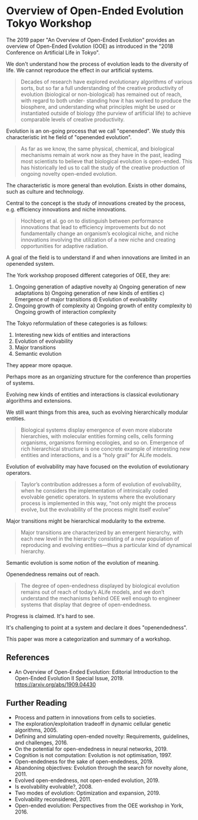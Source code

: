 # Overview of Open-Ended Evolution Tokyo Workshop

The 2019 paper "An Overview of Open-Ended Evolution" provides an overview of Open-Ended Evolution (OOE) as introduced in the "2018 Conference on Artificial Life in Tokyo".

We don't understand how the process of evolution leads to the diversity of life. We cannot reproduce the effect in our artificial systems.

> Decades of research have explored evolutionary algorithms of various sorts, but so far a full understanding of the creative productivity of evolution (biological or non-biological) has remained out of reach, with regard to both under- standing how it has worked to produce the biosphere, and understanding what principles might be used or instantiated outside of biology (the purview of artificial life) to achieve comparable levels of creative productivity.

Evolution is an on-going process that we call "openended". We study this characteristic int he field of "openended evolution".

> As far as we know, the same physical, chemical, and biological mechanisms remain at work now as they have in the past, leading most scientists to believe that biological evolution is open-ended. This has historically led us to call the study of the creative production of ongoing novelty open-ended evolution.

The characteristic is more general than evolution. Exists in other domains, such as culture and technology.

Central to the concept is the study of innovations created by the process, e.g. efficiency innovations and niche innovations.

> Hochberg et al. go on to distinguish between performance innovations that lead to efficiency improvements but do not fundamentally change an organismʼs ecological niche, and niche innovations involving the utilization of a new niche and creating opportunities for adaptive radiation.

A goal of the field is to understand if and when innovations are limited in an openended system.

The York workshop proposed different categories of OEE, they are:

1. Ongoing generation of adaptive novelty
	a) Ongoing generation of new adaptations
	b) Ongoing generation of new kinds of entities
	c) Emergence of major transitions
	d) Evolution of evolvability
2. Ongoing growth of complexity
	a) Ongoing growth of entity complexity
	b) Ongoing growth of interaction complexity

The Tokyo reformulation of these categories is as follows:

1. Interesting new kids of entities and interactions
2. Evolution of evolvability
3. Major transitions
4. Semantic evolution

They appear more opaque.

Perhaps more as an organizing structure for the conference than properties of systems.

Evolving new kinds of entities and interactions is classical evolutionary algorithms and extensions.

We still want things from this area, such as evolving hierarchically modular entities.

> Biological systems display emergence of even more elaborate hierarchies, with molecular entities forming cells, cells forming organisms, organisms forming ecologies, and so on. Emergence of rich hierarchical structure is one concrete example of interesting new entities and interactions, and is a “holy grail” for ALife models.

Evolution of evolvability may have focused on the evolution of evolutionary operators.

> Taylorʼs contribution addresses a form of evolution of evolvability, when he considers the implementation of intrinsically coded evolvable genetic operators. In systems where the evolutionary process is implemented in this way, “not only might the process evolve, but the evolvability of the process might itself evolve”

Major transitions might be hierarchical modularity to the extreme.

> Major transitions are characterized by an emergent hierarchy, with each new level in the hierarchy consisting of a new population of reproducing and evolving entities—thus a particular kind of dynamical hierarchy.

Semantic evolution is some notion of the evolution of meaning.

Openendedness remains out of reach.

> The degree of open-endedness displayed by biological evolution remains out of reach of todayʼs ALife models, and we donʼt understand the mechanisms behind OEE well enough to engineer systems that display that degree of open-endedness.

Progress is claimed. It's hard to see.

It's challenging to point at a system and declare it does "openendedness".

This paper was more a categorization and summary of a workshop.

## References

* An Overview of Open-Ended Evolution: Editorial Introduction to the Open-Ended Evolution II Special Issue, 2019.
	<https://arxiv.org/abs/1909.04430>

## Further Reading

* Process and pattern in innovations from cells to societies.
* The exploration/exploitation tradeoff in dynamic cellular genetic algorithms, 2005.
* Defining and simulating open-ended novelty: Requirements, guidelines, and challenges, 2016.
* On the potential for open-endedness in neural networks, 2019.
* Cognition is not computation: Evolution is not optimisation, 1997.
* Open-endedness for the sake of open-endedness, 2019.
* Abandoning objectives: Evolution through the search for novelty alone, 2011.
* Evolved open-endedness, not open-ended evolution, 2019.
* Is evolvability evolvable?, 2008.
* Two modes of evolution: Optimization and expansion, 2019.
* Evolvability reconsidered, 2011.
* Open-ended evolution: Perspectives from the OEE workshop in York, 2016.


